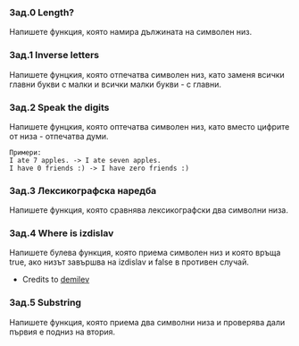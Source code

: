### Зад.0 Length?
Напишете функция, която намира дължината на символен низ.

### Зад.1 Inverse letters
Напишете фунцкия, която отпечатва символен низ, като заменя всички главни букви с малки и всички малки букви - с главни.

### Зад.2 Speak the digits
Напишете фунцкия, която оптечатва символен низ, като вместо цифрите от низа - отпечатва думи.

	Примери:
 	I ate 7 apples. -> I ate seven apples.
	I have 0 friends :) -> I have zero friends :)

### Зад.3 Лексикографска наредба
Напишете функция, която сравнява лексикографски два символни низа.

### Зад.4 Where is izdislav
Напишете булева функция, която приема символен низ и която връща true, ако низът завършва на izdislav и false в противен случай.
  * Credits to [demilev](https://github.com/demilev)

### Зад.5 Substring
Напишете функция, която приема два символни низа и проверява дали първия е подниз на втория.
